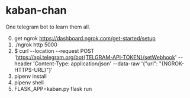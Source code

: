 # kaban-chan

One telegram bot to learn them all.

0. get ngrok https://dashboard.ngrok.com/get-started/setup
1. ./ngrok http 5000
2. $ curl --location --request POST 'https://api.telegram.org/bot{TELGRAM-API-TOKEN}/setWebhook' --header 'Content-Type: application/json' --data-raw '{"url": "{NGROK-HTTPS-URL}"}'
3. pipenv install
4. pipenv shell
5. FLASK_APP=kaban.py flask run
